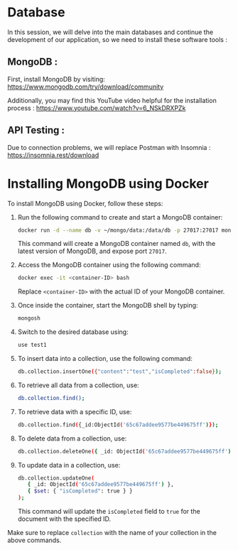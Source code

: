 # Database
In this session, we will delve into the main databases and continue the development of our application, so we need to install these software tools :

## MongoDB : 

First, install MongoDB by visiting: https://www.mongodb.com/try/download/community

Additionally, you may find this YouTube video helpful for the installation process : 
https://www.youtube.com/watch?v=6_NSkDRXPZk

## API Testing :
Due to connection problems, we will replace Postman with Insomnia : https://insomnia.rest/download

# Installing MongoDB using Docker

To install MongoDB using Docker, follow these steps:

1. Run the following command to create and start a MongoDB container:
    ```bash
    docker run -d --name db -v ~/mongo/data:/data/db -p 27017:27017 mongo:latest
    ```
    This command will create a MongoDB container named `db`, with the latest version of MongoDB, and expose port `27017`.

2. Access the MongoDB container using the following command:
    ```bash
    docker exec -it <container-ID> bash
    ```
    Replace `<container-ID>` with the actual ID of your MongoDB container.

3. Once inside the container, start the MongoDB shell by typing:
    ```bash
    mongosh
    ```

4. Switch to the desired database using:
    ```bash
    use test1
    ```

5. To insert data into a collection, use the following command:
    ```bash
    db.collection.insertOne({"content":"test","isCompleted":false});
    ```

6. To retrieve all data from a collection, use:
    ```bash
    db.collection.find();
    ```

7. To retrieve data with a specific ID, use:
    ```bash
    db.collection.find({_id:ObjectId('65c67addee9577be449675ff')});
    ```

8. To delete data from a collection, use:
    ```bash
    db.collection.deleteOne({ _id: ObjectId('65c67addee9577be449675ff') });
    ```

9. To update data in a collection, use:
    ```bash
    db.collection.updateOne(
       { _id: ObjectId('65c67addee9577be449675ff') },
       { $set: { "isCompleted": true } }
    );
    ```
    This command will update the `isCompleted` field to `true` for the document with the specified ID.

Make sure to replace `collection` with the name of your collection in the above commands.




